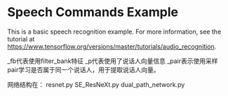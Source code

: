 # Speech Commands Example

This is a basic speech recognition example. For more information, see the
tutorial at https://www.tensorflow.org/versions/master/tutorials/audio_recognition.


_fb代表使用filter_bank特征
_p代表使用了说话人向量信息
_pair表示使用采样pair学习是否属于同一个说话人，用于提取说话人向量。

网络结构在：
resnet.py
SE_ResNeXt.py
dual_path_network.py
